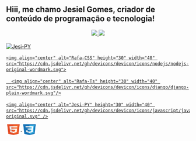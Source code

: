 
## Hiii, me chamo Jesiel Gomes, criador de conteúdo de programação e tecnologia!
<div align="center">
  <a href="https://github.com/jesiel364">
  <img height="180em" src="https://github-readme-stats.vercel.app/api?username=jesiel364&show_icons=true&theme=dracula&include_all_commits=true&count_private=true"/>
  <img height="180em" src="https://github-readme-stats.vercel.app/api/top-langs/?username=jesiel364&layout=compact&langs_count=7&theme=dracula"/>
</div>
<div style="display: inline_block"><br>

  <img align="center" alt="Jesi-PY" height="30" width="40" src="https://cdn.jsdelivr.net/gh/devicons/devicon/icons/python/python-original.svg">
  
    <img align="center" alt="Rafa-CSS" height="30" width="40" src="https://cdn.jsdelivr.net/gh/devicons/devicon/icons/nodejs/nodejs-original-wordmark.svg">
    
      <img align="center" alt="Rafa-Ts" height="30" width="40" src="https://cdn.jsdelivr.net/gh/devicons/devicon/icons/django/django-plain-wordmark.svg"/>
  
    <img align="center" alt="Jesi-PY" height="30" width="40" src="https://cdn.jsdelivr.net/gh/devicons/devicon/icons/javascript/javascript-original.svg" />
 
  <img align="center" alt="Rafa-HTML" height="30" width="40" src="https://raw.githubusercontent.com/devicons/devicon/master/icons/html5/html5-original.svg">
  
  <img align="center" alt="Rafa-CSS" height="30" width="40" src="https://raw.githubusercontent.com/devicons/devicon/master/icons/css3/css3-original.svg">

##
